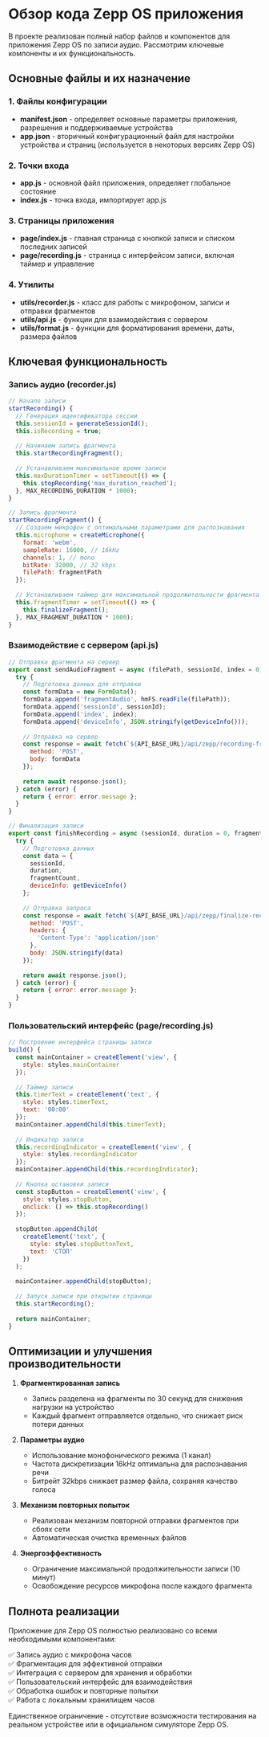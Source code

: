 # Обзор кода Zepp OS приложения

В проекте реализован полный набор файлов и компонентов для приложения Zepp OS по записи аудио. Рассмотрим ключевые компоненты и их функциональность.

## Основные файлы и их назначение

### 1. Файлы конфигурации
- **manifest.json** - определяет основные параметры приложения, разрешения и поддерживаемые устройства
- **app.json** - вторичный конфигурационный файл для настройки устройства и страниц (используется в некоторых версиях Zepp OS)

### 2. Точки входа
- **app.js** - основной файл приложения, определяет глобальное состояние
- **index.js** - точка входа, импортирует app.js

### 3. Страницы приложения
- **page/index.js** - главная страница с кнопкой записи и списком последних записей
- **page/recording.js** - страница с интерфейсом записи, включая таймер и управление

### 4. Утилиты
- **utils/recorder.js** - класс для работы с микрофоном, записи и отправки фрагментов
- **utils/api.js** - функции для взаимодействия с сервером
- **utils/format.js** - функции для форматирования времени, даты, размера файлов

## Ключевая функциональность

### Запись аудио (recorder.js)

```javascript
// Начало записи
startRecording() {
  // Генерация идентификатора сессии
  this.sessionId = generateSessionId();
  this.isRecording = true;
  
  // Начинаем запись фрагмента
  this.startRecordingFragment();
  
  // Устанавливаем максимальное время записи
  this.maxDurationTimer = setTimeout(() => {
    this.stopRecording('max_duration_reached');
  }, MAX_RECORDING_DURATION * 1000);
}

// Запись фрагмента
startRecordingFragment() {
  // Создаем микрофон с оптимальными параметрами для распознавания
  this.microphone = createMicrophone({
    format: 'webm',
    sampleRate: 16000, // 16kHz
    channels: 1, // mono
    bitRate: 32000, // 32 kbps
    filePath: fragmentPath
  });
  
  // Устанавливаем таймер для максимальной продолжительности фрагмента
  this.fragmentTimer = setTimeout(() => {
    this.finalizeFragment();
  }, MAX_FRAGMENT_DURATION * 1000);
}
```

### Взаимодействие с сервером (api.js)

```javascript
// Отправка фрагмента на сервер
export const sendAudioFragment = async (filePath, sessionId, index = 0) => {
  try {
    // Подготовка данных для отправки
    const formData = new FormData();
    formData.append('fragmentAudio', hmFS.readFile(filePath));
    formData.append('sessionId', sessionId);
    formData.append('index', index);
    formData.append('deviceInfo', JSON.stringify(getDeviceInfo()));
    
    // Отправка на сервер
    const response = await fetch(`${API_BASE_URL}/api/zepp/recording-fragments`, {
      method: 'POST',
      body: formData
    });
    
    return await response.json();
  } catch (error) {
    return { error: error.message };
  }
}

// Финализация записи
export const finishRecording = async (sessionId, duration = 0, fragmentCount = 0) => {
  try {
    // Подготовка данных
    const data = {
      sessionId,
      duration,
      fragmentCount,
      deviceInfo: getDeviceInfo()
    };
    
    // Отправка запроса
    const response = await fetch(`${API_BASE_URL}/api/zepp/finalize-recording`, {
      method: 'POST',
      headers: {
        'Content-Type': 'application/json'
      },
      body: JSON.stringify(data)
    });
    
    return await response.json();
  } catch (error) {
    return { error: error.message };
  }
}
```

### Пользовательский интерфейс (page/recording.js)

```javascript
// Построение интерфейса страницы записи
build() {
  const mainContainer = createElement('view', {
    style: styles.mainContainer
  });
  
  // Таймер записи
  this.timerText = createElement('text', {
    style: styles.timerText,
    text: '00:00'
  });
  mainContainer.appendChild(this.timerText);
  
  // Индикатор записи
  this.recordingIndicator = createElement('view', {
    style: styles.recordingIndicator
  });
  mainContainer.appendChild(this.recordingIndicator);
  
  // Кнопка остановки записи
  const stopButton = createElement('view', {
    style: styles.stopButton,
    onclick: () => this.stopRecording()
  });
  
  stopButton.appendChild(
    createElement('text', {
      style: styles.stopButtonText,
      text: 'СТОП'
    })
  );
  
  mainContainer.appendChild(stopButton);
  
  // Запуск записи при открытии страницы
  this.startRecording();
  
  return mainContainer;
}
```

## Оптимизации и улучшения производительности

1. **Фрагментированная запись**
   - Запись разделена на фрагменты по 30 секунд для снижения нагрузки на устройство
   - Каждый фрагмент отправляется отдельно, что снижает риск потери данных

2. **Параметры аудио**
   - Использование монофонического режима (1 канал)
   - Частота дискретизации 16kHz оптимальна для распознавания речи
   - Битрейт 32kbps снижает размер файла, сохраняя качество голоса

3. **Механизм повторных попыток**
   - Реализован механизм повторной отправки фрагментов при сбоях сети
   - Автоматическая очистка временных файлов

4. **Энергоэффективность**
   - Ограничение максимальной продолжительности записи (10 минут)
   - Освобождение ресурсов микрофона после каждого фрагмента

## Полнота реализации

Приложение для Zepp OS полностью реализовано со всеми необходимыми компонентами:

✅ Запись аудио с микрофона часов  
✅ Фрагментация для эффективной отправки  
✅ Интеграция с сервером для хранения и обработки  
✅ Пользовательский интерфейс для взаимодействия  
✅ Обработка ошибок и повторные попытки  
✅ Работа с локальным хранилищем часов

Единственное ограничение - отсутствие возможности тестирования на реальном устройстве или в официальном симуляторе Zepp OS.
